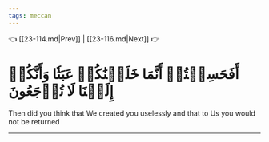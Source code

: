 ```yaml
---
tags: meccan
---
```


👈 [[23-114.md|Prev]] | [[23-116.md|Next]] 👉

# أَفَحَسِبۡتُمۡ أَنَّمَا خَلَقۡنَٰكُمۡ عَبَثٗا وَأَنَّكُمۡ إِلَيۡنَا لَا تُرۡجَعُونَ

Then did you think that We created you uselessly and that to Us you would not be returned

---

